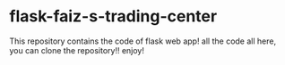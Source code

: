# flask-faiz-s-trading-center
This repository contains the code of flask web app! all the code all here, you can clone the repository!! enjoy!
